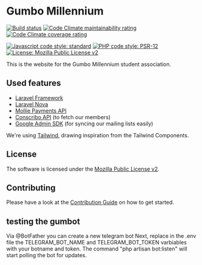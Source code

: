 # Gumbo Millennium

[![Build status][shield-build]][link-build]
[![Code Climate maintainability rating][shield-cc-maintainability]][link-cc-maintainability]
[![Code Climate coverage rating][shield-cc-coverage]][link-cc-coverage]

[![Javascript code style: standard][shield-js]][link-js]
[![PHP code style: PSR-12][shield-php]][link-php]
[![License: Mozilla Public License v2][shield-license]][link-license]

This is the website for the Gumbo Millennium student association.

## Used features

- [Laravel Framework][laravel]
- [Laravel Nova][laravel-nova]
- [Mollie Payments API][mollie]
- [Conscribo API][conscribo] (to fetch our members)
- [Google Admin SDK][google-directory] (for syncing our mailing lists easily)

We're using [Tailwind][tailwind], drawing inspiration from the Tailwind Components.

## License

The software is licensed under the [Mozilla Public License v2][link-license].

## Contributing

Please have a look at the [Contribution Guide][contrib] on how to get started.

<!-- Links -->

[shield-build]: https://img.shields.io/github/workflow/status/gumbo-millennium/website/Test%20and%20deploy?logo=github&label=Build
[shield-cc-maintainability]: https://img.shields.io/codeclimate/maintainability/gumbo-millennium/website.svg?label=Maintainability&logo=codeclimate
[shield-cc-coverage]: https://img.shields.io/codeclimate/coverage-letter/gumbo-millennium/website.svg?label=Coverage&logo=codeclimate
[shield-js]: https://img.shields.io/badge/js_style-standard-brightgreen.svg
[shield-php]: https://img.shields.io/badge/PHP_style-PSR--12-8892be.svg
[shield-license]: https://img.shields.io/github/license/gumbo-millennium/website.svg

[link-build]: https://github.com/gumbo-millennium/website/actions/workflows/test-and-deploy.yml
[link-cc-maintainability]: https://codeclimate.com/github/gumbo-millennium/website
[link-cc-coverage]: https://codeclimate.com/github/gumbo-millennium/website
[link-js]: https://standardjs.com/
[link-php]: https://www.php-fig.org/psr/psr-12/
[link-license]: LICENSE.md

[laravel]: https://laravel.com/
[laravel-nova]: https://nova.laravel.com/
[mollie]: https://docs.mollie.com/index
[google-directory]: https://developers.google.com/admin-sdk/directory/v1/guides/manage-groups
[conscribo]: https://www.conscribo.nl/api/
[tailwind]: https://tailwindcss.com
[contrib]: ./CONTRIBUTING.md


## testing the gumbot
Via @BotFather you can create a new telegram bot
Next, replace in the .env file the TELEGRAM_BOT_NAME and TELEGRAM_BOT_TOKEN varbiables with your botname and token.
The command "php artisan bot:listen" will start polling the bot for updates.